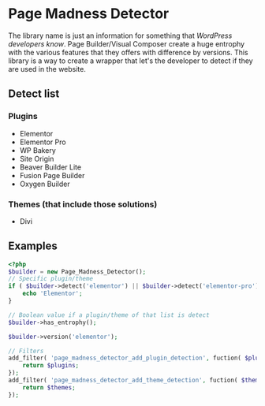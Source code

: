 # Page Madness Detector

The library name is just an information for something that *WordPress developers know*.
Page Builder/Visual Composer create a huge entrophy with the various features that they offers with difference by versions.
This library is a way to create a wrapper that let's the developer to detect if they are used in the website.

## Detect list

### Plugins

* Elementor
* Elementor Pro
* WP Bakery
* Site Origin
* Beaver Builder Lite
* Fusion Page Builder
* Oxygen Builder

### Themes (that include those solutions)

* Divi

## Examples

```php
<?php
$builder = new Page_Madness_Detector();
// Specific plugin/theme
if ( $builder->detect('elementor') || $builder->detect('elementor-pro') ) {
    echo 'Elementor';
}

// Boolean value if a plugin/theme of that list is detect
$builder->has_entrophy();

$builder->version('elementor');

// Filters
add_filter( 'page_madness_detector_add_plugin_detection', fuction( $plugins ) {
    return $plugins;
});
add_filter( 'page_madness_detector_add_theme_detection', fuction( $themes ) {
    return $themes;
});
```
